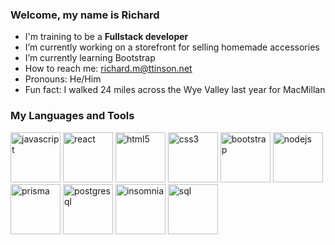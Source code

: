 ### Welcome, my name is <b>Richard</b> 

- I'm training to be a <b>Fullstack developer</b>
- I’m currently working on a storefront for selling homemade accessories
- I’m currently learning Bootstrap
- How to reach me: richard.m@ttinson.net
- Pronouns: He/Him
- Fun fact: I walked 24 miles across the Wye Valley last year for MacMillan


### My Languages and Tools
<p align="left">
<img src="https://user-images.githubusercontent.com/99735835/198879204-2f40804b-9b8b-4b1c-966b-1e5693326503.png" alt="javascript" width="80" height="80">
<img src="https://user-images.githubusercontent.com/99735835/198879004-002ab73a-a039-4df6-b81c-9ba05a50b82c.svg" alt="react" width="80" height="80">
<img src="https://user-images.githubusercontent.com/99735835/198879016-17ab7434-3bfc-42e6-bc95-0c529422582f.svg" alt="html5" width="80" height="80">
<img src="https://user-images.githubusercontent.com/99735835/198879018-0b05e739-627f-4121-b85a-1c78df212482.svg" alt="css3" width="80" height="80">
<img src="https://user-images.githubusercontent.com/99735835/198878875-862a7ddc-498c-4c68-aa42-22e5bc61fb00.svg" alt="bootstrap" width="80" height="80">
<img src="https://user-images.githubusercontent.com/99735835/198879023-8de9ec56-d7d8-457f-a7f1-33f182fd3b8d.svg" alt="nodejs" width="80" height="80">
<img src="https://user-images.githubusercontent.com/99735835/198880115-8b534fe8-97f9-4b97-90f1-7dd5f02cc7d2.png" alt="prisma" width="80" height="80">
<img src="https://user-images.githubusercontent.com/99735835/198879971-2f92f552-8a15-4db3-b783-f6f59250a051.png" alt="postgresql" width="80" height="80">
<img src="https://user-images.githubusercontent.com/99735835/198880109-554d7ef8-4417-4235-b68c-a7b676a06002.png" alt="insomnia" width="80" height="80">
<img src="https://user-images.githubusercontent.com/99735835/198880117-63bd4044-a7d3-4efa-8125-2d97da467934.png" alt="sql" width="80" height="80">
 </p>

